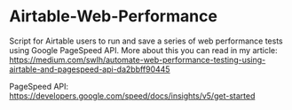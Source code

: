 # Airtable-Web-Performance
Script for Airtable users to run and save a series of web performance tests using Google PageSpeed API. More about this you can read in my article:
https://medium.com/swlh/automate-web-performance-testing-using-airtable-and-pagespeed-api-da2bbff90445

PageSpeed API: https://developers.google.com/speed/docs/insights/v5/get-started

